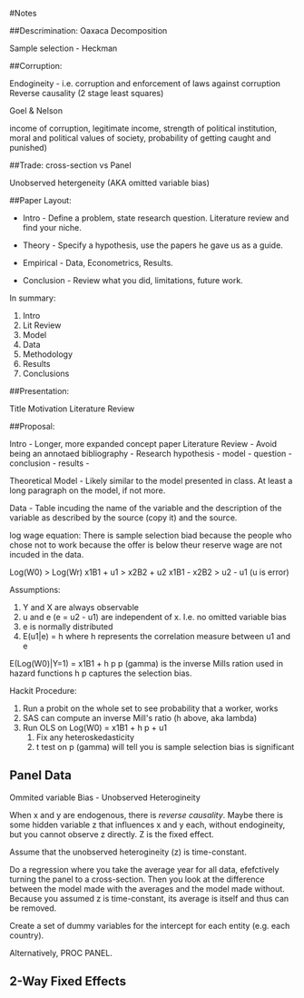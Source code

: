 #Notes

##Descrimination:
Oaxaca Decomposition

Sample selection - Heckman

##Corruption:

Endogineity - i.e. corruption and enforcement of laws against corruption
Reverse causality (2 stage least squares)

Goel & Nelson

income of corruption, legitimate income, strength of political institution, moral and political values of society, probability of getting caught and punished)

##Trade:
cross-section vs Panel

Unobserved hetergeneity (AKA omitted variable bias)

##Paper Layout:

- Intro - Define a problem, state research question. Literature review and find your niche.

- Theory - Specify a hypothesis, use the papers he gave us as a guide. 

- Empirical - Data, Econometrics, Results.

- Conclusion - Review what you did, limitations, future work.

In summary:

1. Intro
2. Lit Review
3. Model
4. Data
5. Methodology
6. Results
7. Conclusions

##Presentation:

Title
Motivation
Literature Review

##Proposal:

Intro - Longer, more expanded concept paper
Literature Review - Avoid being an annotaed bibliography
			- Research hypothesis
			- model
			- question
			- conclusion
			- results
			- 

Theoretical Model - Likely similar to the model presented in class. At least a long paragraph on the model, if not more.

Data - Table incuding the name of the variable and the description of the variable as described by the source (copy it) and the source.

log wage equation: There is sample selection biad because the people who chose not to work because the offer is below theur reserve wage are not incuded in the data.

Log(W0) > Log(Wr)
x1B1 + u1 > x2B2 + u2
x1B1 - x2B2 > u2 - u1
(u is error)

Assumptions:
1. Y and X are always observable
2. u and e (e = u2 - u1) are independent of x. I.e. no omitted variable bias
3. e is normally distributed
4. E(u1|e) = h where h represents the correlation measure between u1 and e

E(Log(W0)|Y=1) = x1B1 + h p
p (gamma) is the inverse Mills ration used in hazard functions
h p captures the selection bias.


Hackit Procedure:
1. Run a probit on the whole set to see probability that a worker, works
2. SAS can compute an inverse Mill's ratio (h above, aka lambda)
3. Run OLS on Log(W0) = x1B1 + h p + u1
	1. Fix any heteroskedasticity
	2. t test on p (gamma) will tell you is sample selection bias is significant

## Panel Data

Ommited variable Bias - Unobserved Heterogineity

When x and y are endogenous, there is *reverse causality*. Maybe there is some hidden variable z that influences x and y each, without endogineity, but you cannot observe z directly. Z is the fixed effect.

Assume that the unobserved heterogineity (z) is time-constant.

Do a regression where you take the average year for all data, efefctively turning the panel to a cross-section. Then you look at the difference between the model made with the averages and the model made without. Because you assumed z is time-constant, its average is itself and thus can be removed. 

Create a set of dummy variables for the intercept for each entity (e.g. each country).

Alternatively, PROC PANEL.

## 2-Way Fixed Effects